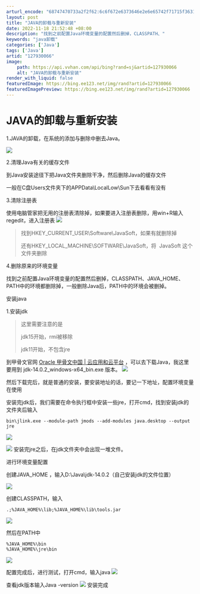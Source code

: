 ```yaml
---
arturl_encode: "68747470733a2f2f62:6c6f672e6373646e2e6e65742f71715f36313839373134312f:61727469636c652f64657461696c732f313237393330303636"
layout: post
title: "JAVA的卸载与重新安装"
date: 2022-11-18 21:52:48 +08:00
description: "找到之前配置Java环境变量的配置然后删掉，CLASSPATH、"
keywords: "java卸载"
categories: ['Java']
tags: ['Java']
artid: "127930066"
image:
    path: https://api.vvhan.com/api/bing?rand=sj&artid=127930066
    alt: "JAVA的卸载与重新安装"
render_with_liquid: false
featuredImage: https://bing.ee123.net/img/rand?artid=127930066
featuredImagePreview: https://bing.ee123.net/img/rand?artid=127930066
---
```


# JAVA的卸载与重新安装

1.JAVA的卸载，在系统的添加与删除中删去Java。

![](https://i-blog.csdnimg.cn/blog_migrate/3e86443cdd31b3494d0382a4a0817492.png)

2.清理Java有关的缓存文件

到Java安装途径下把Java文件夹删除干净，然后删除Java的缓存文件

一般在C盘Users文件夹下的APPData\LocalLow\Sun下去看看有没有

3.清除注册表

使用电脑管家把无用的注册表清除掉，如果要进入注册表删除，用win+R输入regedit，进入注册表
![](https://i-blog.csdnimg.cn/blog_migrate/f08ae52efb1d986dbc5c90dde97f819a.png)

> 找到HKEY\_CURRENT\_USER\Software\JavaSoft，如果有就删除掉
>
> 还有HKEY\_LOCAL\_MACHINE\SOFTWARE\JavaSoft，将  JavaSoft 这个文件夹删除

4.删除原来的环境变量

找到之前配置Java环境变量的配置然后删掉，CLASSPATH、JAVA\_HOME、PATH中的环境都删除掉，一般删除Java后，PATH中的环境会被删掉。

安装java

1.安装jdk

> 这里需要注意的是
>
> jdk15开始，rmi被移除
>   
> jdk11开始，不包含jre

到甲骨文官网
[Oracle 甲骨文中国 | 云应用和云平台](https://www.oracle.com/cn/ "Oracle 甲骨文中国 | 云应用和云平台")
，可以去下载Java，我这里要用到
jdk-14.0.2\_windows-x64\_bin.exe
版本。
![](https://i-blog.csdnimg.cn/blog_migrate/1e66937cf516cd589075f6aa60ff06d0.png)

然后下载完后，就是普通的安装，要安装地址的话，要记一下地址，配置环境变量在使用

安装完jdk后，我们需要在命令执行框中安装一些jre，打开cmd，找到安装jdk的文件夹后输入

```
bin\jlink.exe --module-path jmods --add-modules java.desktop --output jre
```

![](https://i-blog.csdnimg.cn/blog_migrate/4063067ec3232d42761c7bfc08f8d4aa.jpeg)

![](https://i-blog.csdnimg.cn/blog_migrate/8917939371e6aa4a8a7c0e224e8cf7c9.png)
安装完jre之后，在jdk文件夹中会出现一堆文件。

进行环境变量配置

创建JAVA\_HOME ，输入D:\Java\jdk-14.0.2（自己安装jdk的文件位置）

![](https://i-blog.csdnimg.cn/blog_migrate/2cf5112a007be3a17d5d67523fb5cc3f.png)

创建CLASSPATH，输入

```
.;%JAVA_HOME%\lib;%JAVA_HOME%\lib\tools.jar
```

![](https://i-blog.csdnimg.cn/blog_migrate/9a9fd4cdc857af2e31017c7f129af218.png)

然后在PATH中

```
%JAVA_HOME%\bin
%JAVA_HOME%\jre\bin
```

![](https://i-blog.csdnimg.cn/blog_migrate/1e0c3b7d000e76fe18668a2c63a85ed7.png)

配置完成后，进行测试，打开cmd，输入java
![](https://i-blog.csdnimg.cn/blog_migrate/ebcf36f6830c3fb12fee43e66a1a3a73.png)

查看jdk版本输入Java -version
![](https://i-blog.csdnimg.cn/blog_migrate/0b01e957f54bb4d52a2108ca66b957cd.png)
安装完成